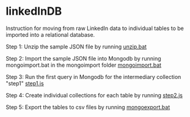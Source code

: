 # linkedInDB
Instruction for moving from raw LinkedIn data to individual tables to be imported into a relational database.

Step 1: Unzip the sample JSON file by running [unzip.bat](/mongoimport/unzip.bat)

Step 2: Import the sample JSON file into Mongodb by running mongoimport.bat in the mongoimport folder [mongoimport.bat](/mongoimport/mongoimport.bat)

Step 3: Run the first query in Mongodb for the intermediary collection "step1" [step1.js](/mongodb_queries/step1.js)

Step 4: Create individual collections for each table by running [step2.js](/mongodb_queries/step2.js)

Step 5: Export the tables to csv files by running [mongoexport.bat](/mongoexport/mongoexport.bat)
